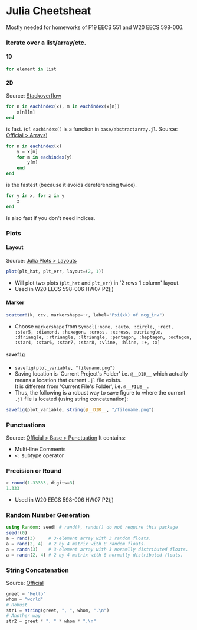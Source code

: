 # Julia Cheetsheat  
Mostly needed for homeworks of F19 EECS 551 and W20 EECS 598-006.
### Iterate over a list/array/etc.
#### 1D
```julia
for element in list
```
#### 2D
Source: [Stackoverflow](https://stackoverflow.com/questions/37902670/what-is-the-simplest-way-to-iterate-over-an-array-of-arrays)
```julia
for n in eachindex(x), m in eachindex(x[n])
    x[n][m]
end
```
is fast. (cf. `eachindex()` is a function in `base/abstractarray.jl`. Source: [Official > Arrays](https://docs.julialang.org/en/v1/base/arrays/#Base.eachindex))
```julia
for n in eachindex(x)
    y = x[n]
    for m in eachindex(y)
        y[m]
    end
end
```
is the fastest (because it avoids dereferencing twice).
```julia
for y in x, for z in y
    z
end
```
is also fast if you don't need indices.

### Plots
#### Layout
Source: [Julia Plots > Layouts](https://docs.juliaplots.org/latest/layouts/)  
```julia
plot(plt_hat, plt_err, layout=(2, 1))
```
- Will plot two plots (`plt_hat` and `plt_err`) in '2 rows 1 column' layout.  
- Used in W20 EECS 598-006 HW07 P2(j)
#### Marker
```julia
scatter!(k, ccv, markershape=:+, label="Psi(xk) of ncg_inv")
```
- Choose `markershape` from `Symbol[:none, :auto, :circle, :rect, :star5, :diamond, :hexagon, :cross, :xcross, :utriangle, :dtriangle, :rtriangle, :ltriangle, :pentagon, :heptagon, :octagon, :star4, :star6, :star7, :star8, :vline, :hline, :+, :x]`
#### `savefig`
- `savefig(plot_variable, "filename.png")`
- Saving location is 'Current Project's Folder' i.e. `@__DIR__` which actually means a location that current `.jl` file exists.  
It is different from 'Current File's Folder', i.e. `@__FILE__`.
- Thus, the following is a robust way to save figure to where the current `.jl` file is located (using string concatenation):
```julia
savefig(plot_variable, string(@__DIR__, "/filename.png")
```

### Punctuations
Source: [Official > Base > Punctuation](https://docs.julialang.org/en/v1/base/punctuation/)
It contains:
- Multi-line Comments
- `<:` subtype operator

### Precision or Round
```julia
> round(1.33333, digits=3)
1.333
```
- Used in W20 EECS 598-006 HW07 P2(j)
### Random Number Generation
```julia
using Random: seed! # rand(), randn() do not require this package
seed!(0)
a = rand(3)     # 3-element array with 3 random floats.
a = rand(2, 4)  # 2 by 4 matrix with 8 random floats.
a = randn(3)    # 3-element array with 3 noramlly distributed floats.
a = randn(2, 4) # 2 by 4 matrix with 8 normally distributed floats.
```
### String Concatenation
Source: [Official](https://docs.julialang.org/en/v1/manual/strings/#man-concatenation-1)
```julia
greet = "Hello"
whom = "world"
# Robust
str1 = string(greet, ", ", whom, ".\n")
# Another way
str2 = greet * ", " * whom * ".\n"
```

